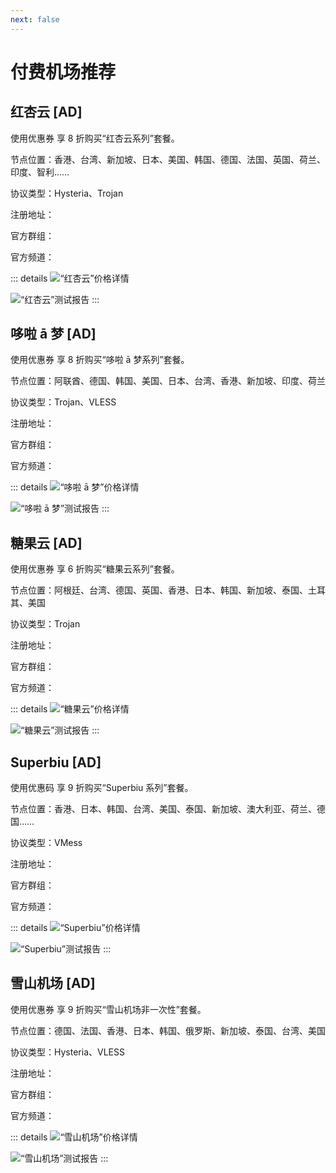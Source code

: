 ```yaml
---
next: false
---
```


# 付费机场推荐

<p></p>
<ClientOnly>
    <AdsCarousel />
</ClientOnly>

## 红杏云 [AD] <Badge type="tip" text="中转机场" /> <Badge type="danger" text="付费机场" />

使用优惠券 <Tooltip code="ygpy" /> 享 8 折购买“红杏云系列”套餐。

节点位置：香港、台湾、新加坡、日本、美国、韩国、德国、法国、英国、荷兰、印度、智利……

协议类型：Hysteria、Trojan

<p>注册地址：<Link href="https://hongxingyun5.vip/web/#/login?code=CPXZlpWz" /></p>
<p>官方群组：<Link href="https://t.me/hongxingyuna" /></p>
<p>官方频道：<Link href="https://t.me/hongxingyun" /></p>

::: details
<Img
    src="https://i.imgur.com/nbhQ0dn.png"
    alt="“红杏云”价格详情"
/>
<p></p>
<Img
    src="https://i.imgur.com/BqVu18N.png"
    alt="“红杏云”测试报告"
/>
:::

## 哆啦 ā 梦 [AD] <Badge type="warning" text="专线机场" /> <Badge type="danger" text="付费机场" />

使用优惠券 <Tooltip code="ygpy" /> 享 8 折购买“哆啦 ā 梦系列”套餐。

节点位置：阿联酋、德国、韩国、美国、日本、台湾、香港、新加坡、印度、荷兰

协议类型：Trojan、VLESS

<p>注册地址：<Link href="https://f0.yyds1-doraemon.store/#/register?code=7j3dYEtw" /></p>
<p>官方群组：<Link href="https://t.me/VPNONGoo" /></p>
<p>官方频道：<Link href="https://t.me/VPNong" /></p>

::: details
<Img
    src="https://i.imgur.com/tGllYIw.png"
    alt="“哆啦 ā 梦”价格详情"
/>
<p></p>
<Img
    src="https://i.imgur.com/pAy0RtK.png"
    alt="“哆啦 ā 梦”测试报告"
/>
:::

## 糖果云 [AD] <Badge type="warning" text="专线机场" /> <Badge type="danger" text="付费机场" />

使用优惠券 <Tooltip code="ygpy" /> 享 6 折购买“糖果云系列”套餐。

节点位置：阿根廷、台湾、德国、英国、香港、日本、韩国、新加坡、泰国、土耳其、美国

协议类型：Trojan

<p>注册地址：<Link href="https://candytally.diy/web/#/login?code=foHbXFgg" /></p>
<p>官方群组：<Link href="https://t.me/candytallyvip" /></p>
<p>官方频道：<Link href="https://t.me/Candytally" /></p>

::: details
<Img
    src="https://i.imgur.com/SZume7r.png"
    alt="“糖果云”价格详情"
/>
<p></p>
<Img
    src="https://i.imgur.com/YhpKrnz.jpeg"
    alt="“糖果云”测试报告"
/>
:::

## Superbiu [AD] <Badge type="warning" text="专线机场" /> <Badge type="danger" text="付费机场" />

使用优惠码 <Tooltip code="ygpy" /> 享 9 折购买“Superbiu 系列”套餐。

节点位置：香港、日本、韩国、台湾、美国、泰国、新加坡、澳大利亚、荷兰、德国……

协议类型：VMess

<p>注册地址：<Link href="https://superbiu.com/#/register?code=KH6xv0ou" /></p>
<p>官方群组：<Link href="https://t.me/superbiu888" /></p>
<p>官方频道：<Link href="https://t.me/superbiupd" /></p>

::: details
<Img
    src="https://i.imgur.com/bmg98GN.png"
    alt="“Superbiu”价格详情"
/>
<p></p>
<Img
    src="https://i.imgur.com/D2ihlwP.png"
    alt="“Superbiu”测试报告"
/>
:::

## 雪山机场 [AD] <Badge type="info" text="直连机场" /> <Badge type="danger" text="付费机场" />

使用优惠券 <Tooltip code="ygpy" /> 享 9 折购买“雪山机场非一次性”套餐。

节点位置：德国、法国、香港、日本、韩国、俄罗斯、新加坡、泰国、台湾、美国

协议类型：Hysteria、VLESS

<p>注册地址：<Link href="https://x2.xueshan.shop/#/register?code=pq7dmt6E" /></p>
<p>官方群组：<Link href="https://t.me/xueshan0001" /></p>
<p>官方频道：<Link href="https://t.me/xueshan0002" /></p>

::: details
<Img
    src="https://i.imgur.com/EZrufg9.png"
    alt="“雪山机场”价格详情"
/>
<p></p>
<Img
    src="https://i.imgur.com/2cefrO1.png"
    alt="“雪山机场”测试报告"
/>
:::